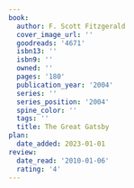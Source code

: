 ```yaml
---
book:
  author: F. Scott Fitzgerald
  cover_image_url: ''
  goodreads: '4671'
  isbn13: ''
  isbn9: ''
  owned: ''
  pages: '180'
  publication_year: '2004'
  series: ''
  series_position: '2004'
  spine_color: ''
  tags: ''
  title: The Great Gatsby
plan:
  date_added: 2023-01-01
review:
  date_read: '2010-01-06'
  rating: '4'
---
```

